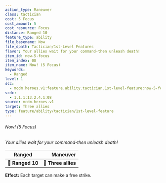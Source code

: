 ```yaml
---
action_type: Maneuver
class: tactician
cost: 5 Focus
cost_amount: 5
cost_resource: Focus
distance: Ranged 10
feature_type: ability
file_basename: Now
file_dpath: Tactician/1st-Level Features
flavor: Your allies wait for your command-then unleash death!
item_id: now-5-focus
item_index: 08
item_name: Now! (5 Focus)
keywords:
  - Ranged
level: 1
scc:
  - mcdm.heroes.v1:feature.ability.tactician.1st-level-feature:now-5-focus
scdc:
  - 1.1.1:13.2.4.1:08
source: mcdm.heroes.v1
target: Three allies
type: feature/ability/tactician/1st-level-feature
---
```


###### Now! (5 Focus)

*Your allies wait for your command-then unleash death!*

| **Ranged**       |        **Maneuver** |
| ---------------- | ------------------: |
| **📏 Ranged 10** | **🎯 Three allies** |

**Effect:** Each target can make a free strike.
